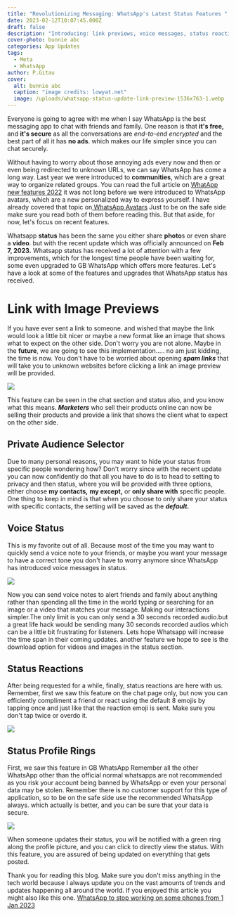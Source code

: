 ```yaml
---
title: "Revolutionizing Messaging: WhatsApp's Latest Status Features "
date: 2023-02-12T10:07:45.000Z
draft: false
description: "Introducing: link previews, voice messages, status reactions,among many more"
cover-photo: bunnie abc
categories: App Updates
tags:
  - Meta
  - WhatsApp
author: P.Gitau
cover:
  alt: bunnie abc
  caption: "image credits: lowyat.net"
  image: /uploads/whatsapp-status-update-link-preview-1536x763-1.webp
---
```

Everyone is going to agree with me when I say WhatsApp is the best messaging app to chat with friends and family. One reason is that **it's free,** and **it's secure** as all the conversations are _end-to-end encrypted_ and the best part of all it has **no ads**. which makes our life simpler since you can chat securely.

Without having to worry about those annoying ads every now and then or even being redirected to unknown URLs, we can say WhatsApp has come a long way. Last year we were introduced to **communities**, which are a great way to organize related groups. You can read the full article on  [WhatApp new features 2022](https://www.bunnieabc.com/posts/what-s-app-new-features-2022/) it was not long before we were introduced to WhatsApp avatars, which are a new personalized way to express yourself. I have already covered that topic on[ WhatsApp Avatars](https://www.bunnieabc.com/posts/whatsapp-new-features-2023/) Just to be on the safe side make sure you read both of them before reading this. But that aside, for now, let's focus on recent features.

Whatsapp **status** has been the same you either share **photo**s or even share a **video**. but with the recent update which was officially announced on **Feb 7, 2023.** Whatsapp status has received a lot of attention with a few improvements, which for the longest time people have been waiting for, some even upgraded to GB WhatsApp which offers more features. Let's have a look at some of the features and upgrades that WhatsApp status has received.

# Link with Image Previews

If you have ever sent a link to someone. and wished that maybe the link would look a little bit nicer or maybe a new format like an image that shows what to expect on the other side. Don't worry you are not alone. Maybe in the **future**, we are going to see this implementation..... no am just kidding, the time is now. You don't have to be worried about opening **_spam links_** that will take you to unknown websites before clicking a link an image preview will be provided.

![](/uploads/whatsapp-status-rich-preview-links.webp)

This feature can be seen in the chat section and status also, and you know what this means. **_Marketers_** who sell their products online can now be selling their products and provide a link that shows the client what to expect on the other side.

## Private Audience Selector

Due to many personal reasons, you may want to hide your status from specific people wondering how? Don't worry since with the recent update you can now confidently do that all you have to do is to head to setting to privacy and then status, where you will be provided with three options, either choose **my contacts,** **my except,** or **only share with** specific people. One thing to keep in mind is that when you choose to only share your status with specific contacts, the setting will be saved as the **_default._**

## Voice Status

This is my favorite out of all. Because most of the time you may want to quickly send a voice note to your friends, or maybe you want your message to have a correct tone you don't have to worry anymore since WhatsApp has introduced voice messages in status.

![](/uploads/screenshot-2023-02-07-at-2-22-11-pm-1.png)

Now you can send voice notes to alert friends and family about anything rather than spending all the time in the world typing or searching for an image or a video that matches your message. Making our interactions simpler.The only limit is you can only send a 30 seconds recorded audio.but a great life hack would be sending many 30 seconds recorded audios which can be a little bit frustrating for listeners. Lets hope Whatsapp will increase the time span in their coming updates. another feature we hope to see is the download option for videos and images in the status section.

## Status Reactions

After being requested for a while, finally, status reactions are here with us. Remember, first we saw this feature on the chat page only, but now you can efficiently compliment a friend or react using the default 8 emojis by tapping once and just like that the reaction emoji is sent. Make sure you don't tap twice or overdo it.

![](/uploads/whatsapp-status-reactions.webp)

## Status Profile Rings

First, we saw this feature in GB WhatsApp Remember all the other WhatsApp other than the official normal whatsapps are not recommended as you risk your account being banned by WhatsApp or even your personal data may be stolen. Remember there is no customer support for this type of application, so to be on the safe side use the recommended WhatsApp always. which actually is better, and you can be sure that your data is secure.

![](/uploads/04_status-profile-rings.webp)

When someone updates their status, you will be notified with a green ring along the profile picture, and you can click to directly view the status. With this feature, you are assured of being updated on everything that gets posted.

Thank you for reading this blog. Make sure you don't miss anything in the tech world because I always update you on the vast amounts of trends and updates happening all around the world. If you enjoyed this article you might also like this one. [WhatsApp to stop working on some phones from 1 Jan 2023](https://www.bunnieabc.com/posts/whatsapp-to-stop-working-on-some-phones-from-1-jan-2023/)